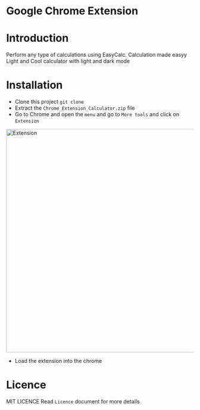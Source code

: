 # Google Chrome Extension
# Introduction
  Perform any type of calculations using EasyCalc. Calculation made easyy
  Light and Cool calculator with light and dark mode


# Installation

- Clone this project `git clone`
- Extract the `Chrome_Extension_Calculator.zip` file
- Go to Chrome and open the `menu` and go to `More tools` and click on `Extension`
<img width="600" align="center" alt="Extension" src="https://user-images.githubusercontent.com/91727830/156374353-fe0a8ecc-ebfb-420e-bf68-2122b2478d21.png">

- Load the extension into the chrome

# Licence

MIT LICENCE
Read `Licence` document for more details


